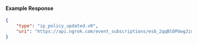 <!-- Code generated for API Clients. DO NOT EDIT. -->

#### Example Response

```json
{
	"type": "ip_policy_updated.v0",
	"uri": "https://api.ngrok.com/event_subscriptions/esb_2qqBlOPUwgJimyiB8jmiMJZcGER/sources/ip_policy_updated.v0"
}
```
